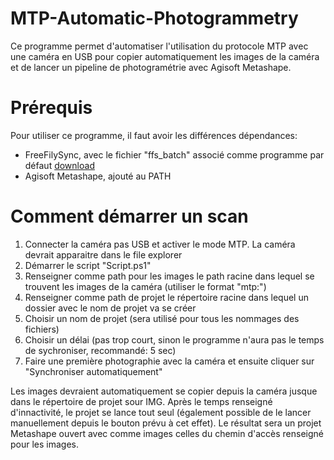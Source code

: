 # MTP-Automatic-Photogrammetry
Ce programme permet d'automatiser l'utilisation du protocole MTP avec une caméra en USB pour copier automatiquement les images de la caméra et de lancer un pipeline de photogramétrie avec Agisoft Metashape. 

# Prérequis
Pour utiliser ce programme, il faut avoir les différences dépendances:
- FreeFilySync, avec le fichier "ffs_batch" associé comme programme par défaut [download](https://freefilesync.org/download.php)
- Agisoft Metashape, ajouté au PATH

# Comment démarrer un scan
1. Connecter la caméra pas USB et activer le mode MTP. La caméra devrait apparaitre dans le file explorer
2. Démarrer le script "Script.ps1"
3. Renseigner comme path pour les images le path racine dans lequel se trouvent les images de la caméra (utiliser le format "mtp:\")
4. Renseigner comme path de projet le répertoire racine dans lequel un dossier avec le nom de projet va se créer
5. Choisir un nom de projet (sera utilisé pour tous les nommages des fichiers)
6. Choisir un délai (pas trop court, sinon le programme n'aura pas le temps de sychroniser, recommandé: 5 sec)
7. Faire une première photographie avec la caméra et ensuite cliquer sur "Synchroniser automatiquement"

Les images devraient automatiquement se copier depuis la caméra jusque dans le répertoire de projet sour IMG. Après le temps renseigné d'innactivité, le projet se lance tout seul (également possible de le lancer manuellement depuis le bouton prévu à cet effet). Le résultat sera un projet Metashape ouvert avec comme images celles du chemin d'accès renseigné pour les images.